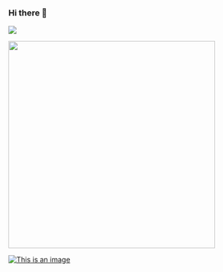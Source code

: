 ### Hi there 👋

<!--
**orangecoloured/orangecoloured** is a ✨ _special_ ✨ repository because its `README.md` (this file) appears on your GitHub profile.

Here are some ideas to get you started:

- 🔭 I’m currently working on ...
- 🌱 I’m currently learning ...
- 👯 I’m looking to collaborate on ...
- 🤔 I’m looking for help with ...
- 💬 Ask me about ...
- 📫 How to reach me: ...
- 😄 Pronouns: ...
- ⚡ Fun fact: ...
-->

![](https://hit.yhype.me/github/profile?user_id=3314891)

<a href="https://quine.sh/apply/81538077" target="_blank" rel="noopener"><picture><img src="https://quine.sh/images/awq/btn-81538077.png" width="412" /></picture></a>

[![This is an image](https://quine.sh/images/awq/btn-81538077.png)](https://quine.sh/apply/81538077)
